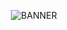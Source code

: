 <p align="center">
  <img src="https://user-images.githubusercontent.com/77505989/185799397-b8fb573b-2e29-402d-b931-50cfd2e5ad06.png" alt="BANNER" />
</p>
